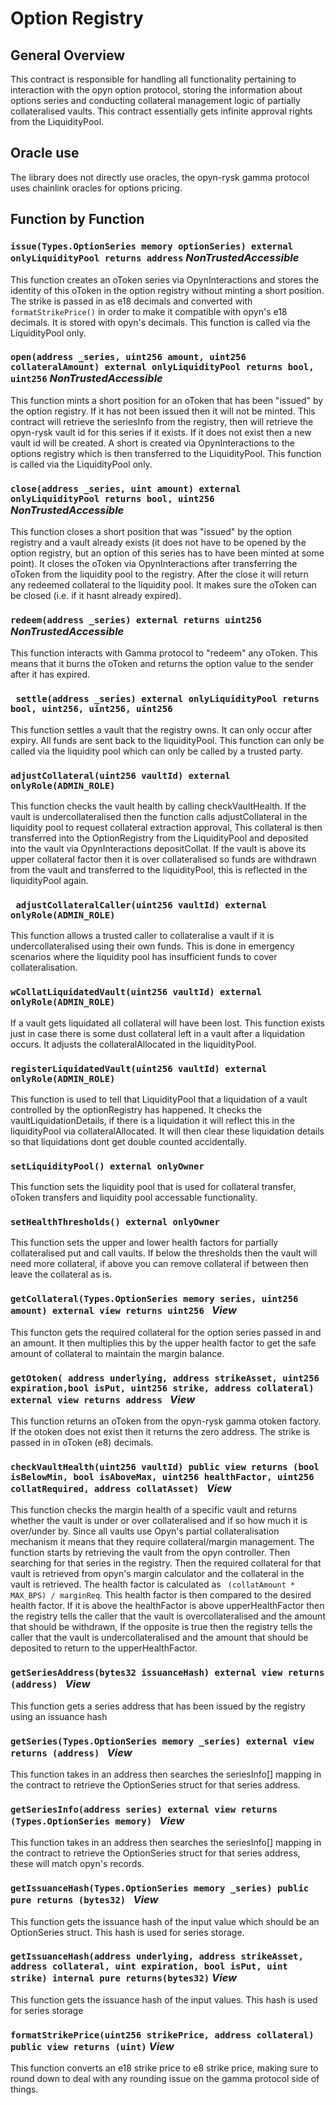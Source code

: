 # Option Registry

## General Overview

This contract is responsible for handling all functionality pertaining to interaction with the opyn option protocol, storing the information about options series and conducting collateral management logic of partially collateralised vaults.
This contract essentially gets infinite approval rights from the LiquidityPool.

## Oracle use

The library does not directly use oracles, the opyn-rysk gamma protocol uses chainlink oracles for options pricing.

## Function by Function

### ``` issue(Types.OptionSeries memory optionSeries) external onlyLiquidityPool returns address ``` ***NonTrustedAccessible***

This function creates an oToken series via OpynInteractions and stores the identity of this oToken in the option registry without minting a short position. The strike is passed in as e18 decimals and converted with ``` formatStrikePrice()``` in order to make it compatible with opyn's e18 decimals. It is stored with opyn's decimals.
This function is called via the LiquidityPool only.

### ``` open(address _series, uint256 amount, uint256 collateralAmount) external onlyLiquidityPool returns bool, uint256 ``` ***NonTrustedAccessible***

This function mints a short position for an oToken that has been "issued" by the option registry. If it has not been issued then it will not be minted. This contract will retrieve the seriesInfo from the registry, then will retrieve the opyn-rysk vault id for this series if it exists. If it does not exist then a new vault id will be created. A short is created via OpynInteractions to the options registry which is then transferred to the LiquidityPool.
This function is called via the LiquidityPool only.

### ```close(address _series, uint amount) external onlyLiquidityPool returns bool, uint256``` ***NonTrustedAccessible***

This function closes a short position that was "issued" by the option registry and a vault already exists (it does not have to be opened by the option registry, but an option of this series has to have been minted at some point). It closes the oToken via OpynInteractions after transferring the oToken from the liquidity pool to the registry. After the close it will return any redeemed collateral to the liquidity pool. It makes sure the oToken can be closed (i.e. if it hasnt already expired).

### ```redeem(address _series) external returns uint256 ``` ***NonTrustedAccessible***

This function interacts with Gamma protocol to "redeem" any oToken. This means that it burns the oToken and returns the option value to the sender after it has expired. 

### ``` settle(address _series) external onlyLiquidityPool returns bool, uint256, uint256, uint256```

This function settles a vault that the registry owns. It can only occur after expiry. All funds are sent back to the liquidityPool. This function can only be called via the liquidity pool which can only be called by a trusted party. 

### ``` adjustCollateral(uint256 vaultId) external onlyRole(ADMIN_ROLE) ```

This function checks the vault health by calling checkVaultHealth. If the vault is undercollateralised then the function calls adjustCollateral in the liquidity pool to request collateral extraction approval, This collateral is then transferred into the OptionRegistry from the LiquidityPool and deposited into the vault via OpynInteractions depositCollat.
If the vault is above its upper collateral factor then it is over collateralised so funds are withdrawn from the vault and transferred to the liquidityPool, this is reflected in the liquidityPool again.

### ``` adjustCollateralCaller(uint256 vaultId) external onlyRole(ADMIN_ROLE)```

This function allows a trusted caller to collateralise a vault if it is undercollateralised using their own funds. This is done in emergency scenarios where the liquidity pool has insufficient funds to cover collateralisation.

### ```wCollatLiquidatedVault(uint256 vaultId) external onlyRole(ADMIN_ROLE)```

If a vault gets liquidated all collateral will have been lost. This function exists just in case there is some dust collateral left in a vault after a liquidation occurs. It adjusts the collateralAllocated in the liquidityPool.

### ```registerLiquidatedVault(uint256 vaultId) external onlyRole(ADMIN_ROLE) ``` 

This function is used to tell that LiquidityPool that a liquidation of a vault controlled by the optionRegistry has happened. It checks the vaultLiquidationDetails, if there is a liquidation it will reflect this in the liquidityPool via collateralAllocated. It will then clear these liquidation details so that liquidations dont get double counted accidentally.

### ```setLiquidityPool() external onlyOwner ```

This function sets the liquidity pool that is used for collateral transfer, oToken transfers and liquidity pool accessable functionality.

### ```setHealthThresholds() external onlyOwner ```

This function sets the upper and lower health factors for partially collateralised put and call vaults. If below the thresholds then the vault will need more collateral, if above you can remove collateral if between then leave the collateral as is.


### ```getCollateral(Types.OptionSeries memory series, uint256 amount) external view returns uint256 ``` ***View***

This functon gets the required collateral for the option series passed in and an amount. It then multiplies this by the upper health factor to get the safe amount of collateral to maintain the margin balance.

### ```getOtoken( address underlying, address strikeAsset, uint256 expiration,bool isPut, uint256 strike, address collateral) external view returns address ``` ***View***

This function returns an oToken from the opyn-rysk gamma otoken factory. If the otoken does not exist then it returns the zero address. The strike is passed in in oToken (e8) decimals.

### ```checkVaultHealth(uint256 vaultId) public view returns (bool isBelowMin, bool isAboveMax, uint256 healthFactor, uint256 collatRequired, address collatAsset) ``` ***View***

This function checks the margin health of a specific vault and returns whether the vault is under or over collateralised and if so how much it is over/under by. Since all vaults use Opyn's partial collateralisation mechanism it means that they require collateral/margin management. The function starts by retrieving the vault from the opyn controller. Then searching for that series in the registry. Then the required collateral for that vault is retrieved from opyn's margin calculator and the collateral in the vault is retrieved. The health factor is calculated as ``` (collatAmount * MAX_BPS) / marginReq```. This health factor is then compared to the desired health factor. If it is above the healthFactor is above upperHealthFactor then the registry tells the caller that the vault is overcollateralised and the amount that should be withdrawn, If the opposite is true then the registry tells the caller that the vault is undercollateralised and the amount that should be deposited to return to the upperHealthFactor.

### ```getSeriesAddress(bytes32 issuanceHash) external view returns (address) ``` ***View***

This function gets a series address that has been issued by the registry using an issuance hash

### ```getSeries(Types.OptionSeries memory _series) external view returns (address) ``` ***View***

This function takes in an address then searches the seriesInfo[] mapping in the contract to retrieve the OptionSeries struct for that series address.

### ```getSeriesInfo(address series) external view returns (Types.OptionSeries memory) ``` ***View***

This function takes in an address then searches the seriesInfo[] mapping in the contract to retrieve the OptionSeries struct for that series address, these will match opyn's records.

### ```getIssuanceHash(Types.OptionSeries memory _series) public pure returns (bytes32) ``` ***View***

This function gets the issuance hash of the input value which should be an OptionSeries struct. This hash is used for series storage.

### ``` getIssuanceHash(address underlying, address strikeAsset, address collateral, uint expiration, bool isPut, uint strike) internal pure returns(bytes32) ``` ***View***

This function gets the issuance hash of the input values. This hash is used for series storage

### ``` formatStrikePrice(uint256 strikePrice, address collateral) public view returns (uint) ``` ***View***

This function converts an e18 strike price to e8 strike price, making sure to round down to deal with any rounding issue on the gamma protocol side of things.
